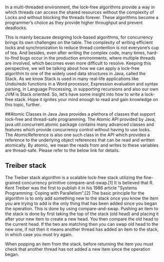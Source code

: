 In a multi-threaded environment, the lock-free algorithms provide a way in which threads can access the shared resources without the complexity of Locks and without blocking the threads forever. These algorithms become a programmer’s choice as they provide higher throughput and prevent deadlocks.

This is mainly because designing lock-based algorithms, for concurrency brings its own challenges on the table. The complexity of writing efficient locks and synchronization to reduce thread contention is not everyone’s cup of tea. And besides, even after writing the complex code, many times, hard-to-find bugs occur in the production environments, where multiple threads are involved, which becomes even more difficult to resolve.
Keeping this perspective, we will be talking about how we can apply a lock-free algorithm to one of the widely used data structures in Java, called the Stack. As we know Stack is used in many real-life applications like Undo/redo functions in a Word processor, Expression evaluation and syntax parsing, in Language Processing, in supporting recursions and also our own JVM is Stack oriented. So, let’s have some insight into how to write a lock-free stack. Hope it ignites your mind enough to read and gain knowledge on this topic, further.

##Atomic Classes in Java
Java provides a plethora of classes that support lock-free and thread-safe programming. The Atomic API provided by Java, java.util.concurrent.atomic package contains many advanced classes and features which provide concurrency control without having to use locks. The AtomicReference is also one such class in the API which provides a reference to the underlying object references that can be read and written atomically. By atomic, we mean the reads from and writes to these variables are thread-safe. Please refer to the below link for details.


## Treiber stack
The Treiber stack algorithm is a scalable lock-free stack utilizing the fine-grained concurrency primitive compare-and-swap.[1] It is believed that R. Kent Treiber was the first to publish it in his 1986 article "Systems Programming: Coping with Parallelism".[2]
The basic principle for the algorithm is to only add something new to the stack once you know the item you are trying to add is the only thing that has been added since you began the operation. This is done by using compare-and-swap. Pushing an item to the stack is done by first taking the top of the stack (old head) and placing it after your new item to create a new head. You then compare the old head to the current head. If the two are matching then you can swap old head to the new one, if not then it means another thread has added an item to the stack, in which case you must try again.

When popping an item from the stack, before returning the item you must check that another thread has not added a new item since the operation began.

